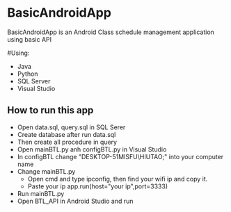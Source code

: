 # BasicAndroidApp
BasicAndroidApp is an Android Class schedule management application using basic API

#Using:
- Java
- Python
- SQL Server
- Visual Studio

## How to run this app
- Open data.sql, query.sql in SQL Serer
- Create database after run data.sql
- Then create all procedure in query
- Open mainBTL.py anh configBTL.py in Visual Studio
- In configBTL change "DESKTOP-51MISFU\HIUTAO;" into your computer name
- Change mainBTL.py
  - Open cmd and type ipconfig, then find your wifi ip and copy it.  
  - Paste your ip app.run(host="your ip",port=3333) 
- Run mainBTL.py
- Open BTL_API in Android Studio and run



